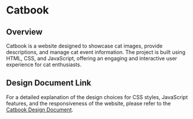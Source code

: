 # Catbook

## Overview

Catbook is a website designed to showcase cat images, provide descriptions, and manage cat event information. The project is built using HTML, CSS, and JavaScript, offering an engaging and interactive user experience for cat enthusiasts.

## Design Document Link 

For a detailed explanation of the design choices for CSS styles, JavaScript features, and the responsiveness of the website, please refer to the [Catbook Design Document](https://drive.google.com/file/d/1KewzgIW0kha-Ht2mqKWsd-82ZBBNrILI/view?usp=sharing).

